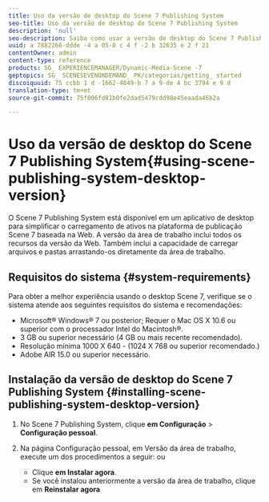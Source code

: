 ```yaml
---
title: Uso da versão de desktop do Scene 7 Publishing System
seo-title: Uso da versão de desktop do Scene 7 Publishing System
description: 'null'
seo-description: Saiba como usar a versão de desktop do Scene 7 Publishing System.
uuid: a 7882266-ddde -4 a 05-8 c 4 f -2 b 32635 e 2 f 21
contentOwner: admin
content-type: reference
products: SG_ EXPERIENCEMANAGER/Dynamic-Media-Scene -7
geptopics: SG_ SCENESEVENONDEMAND_ PK/categorias/getting_ started
discoiquuid: 75 ccbb 1 d -1662-4849-b 7 a 9-de 4 bc 3794 e 9 d
translation-type: tm+mt
source-git-commit: 75f006fd81b0fe2dad5479cdd98e45eaada46b2a

---
```



# Uso da versão de desktop do Scene 7 Publishing System{#using-scene-publishing-system-desktop-version}

O Scene 7 Publishing System está disponível em um aplicativo de desktop para simplificar o carregamento de ativos na plataforma de publicação Scene 7 baseada na Web. A versão da área de trabalho inclui todos os recursos da versão da Web. Também inclui a capacidade de carregar arquivos e pastas arrastando-os diretamente da área de trabalho.

## Requisitos do sistema {#system-requirements}

Para obter a melhor experiência usando o desktop Scene 7, verifique se o sistema atende aos seguintes requisitos do sistema e recomendações:

* Microsoft® Windows® 7 ou posterior; Requer o Mac OS X 10.6 ou superior com o processador Intel do Macintosh®.
* 3 GB ou superior necessário (4 GB ou mais recente recomendado).
* Resolução mínima 1000 X 640 - (1024 X 768 ou superior recomendado.)
* Adobe AIR 15.0 ou superior necessário.

## Instalação da versão de desktop do Scene 7 Publishing System {#installing-scene-publishing-system-desktop-version}

1. No Scene 7 Publishing System, clique **em Configuração** &gt; **Configuração pessoal**.
1. Na página Configuração pessoal, em Versão da área de trabalho, execute um dos procedimentos a seguir: ou

   * Clique **em Instalar agora**.
   * Se você instalou anteriormente a versão da área de trabalho, clique em **Reinstalar agora**

